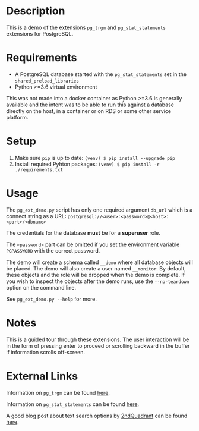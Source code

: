 # Description

This is a demo of the extensions `pg_trgm` and `pg_stat_statements` extensions for PostgreSQL.

# Requirements

* A PostgreSQL database started with the `pg_stat_statements` set in the `shared_preload_libraries`
* Python >=3.6 virtual environment

This was not made into a docker container as Python >=3.6 is generally available and the intent was to be able to run this against a database directly on the host, in a container or on RDS or some other service platform.

# Setup

1. Make sure `pip` is up to date: `(venv) $ pip install --upgrade pip`
2. Install required Pyhton packages: `(venv) $ pip install -r ./requirements.txt`

# Usage

The `pg_ext_demo.py` script has only one required argument `db_url` which is a connect string as a URL: `postgresql://<user>:<password>@<host>:<port>/<dbname>`

The credentials for the database **must** be for a **superuser** role.

The `<password>` part can be omitted if you set the environment variable `PGPASSWORD` with the correct password.

The demo will create a schema called `__demo` where all database objects will be placed. The demo will also create a user named `__monitor`. By default, these objects and the role will be dropped when the demo is complete. If you wish to inspect the objects after the demo runs, use the `--no-teardown` option on the command line.

See `pg_ext_demo.py --help` for more.

# Notes

This is a guided tour through these extensions. The user interaction will be in the form of pressing enter to proceed or scrolling backward in the buffer if information scrolls off-screen.

# External Links

Information on `pg_trgm` can be found [here](https://www.postgresql.org/docs/10/pgtrgm.html).

Information on `pg_stat_statements` can be found [here](https://www.postgresql.org/docs/10/pgstatstatements.html).

A good blog post about text search options by [2ndQuadrant](https://www.2ndquadrant.com/) can be found [here](https://www.2ndquadrant.com/en/blog/text-search-strategies-in-postgresql/).

